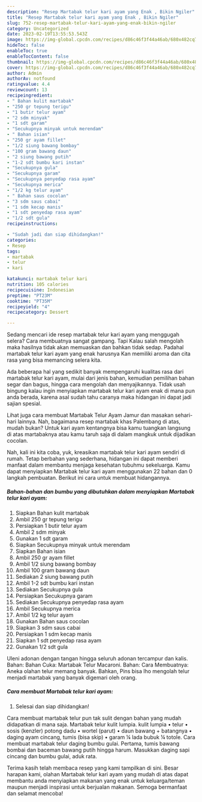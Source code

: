 ```yaml
---
description: "Resep Martabak telur kari ayam yang Enak , Bikin Ngiler"
title: "Resep Martabak telur kari ayam yang Enak , Bikin Ngiler"
slug: 752-resep-martabak-telur-kari-ayam-yang-enak-bikin-ngiler
category: Uncategorized
date: 2023-02-19T13:55:53.543Z
image: https://img-global.cpcdn.com/recipes/d86c46f3f44a46ab/680x482cq70/martabak-telur-kari-ayam-foto-resep-utama.jpg
hideToc: false
enableToc: true
enableTocContent: false
thumbnail: https://img-global.cpcdn.com/recipes/d86c46f3f44a46ab/680x482cq70/martabak-telur-kari-ayam-foto-resep-utama.jpg
cover: https://img-global.cpcdn.com/recipes/d86c46f3f44a46ab/680x482cq70/martabak-telur-kari-ayam-foto-resep-utama.jpg
author: Admin
authorAv: notfound
ratingvalue: 4.4
reviewcount: 13
recipeingredient:
- " Bahan kulit martabak"
- "250 gr tepung terigu"
- "1 butir telur ayam"
- "2 sdm minyak"
- "1 sdt garam"
- "Secukupnya minyak untuk merendam"
- " Bahan isian"
- "250 gr ayam fillet"
- "1/2 siung bawang bombay"
- "100 gram bawang daun"
- "2 siung bawang putih"
- "1-2 sdt bumbu kari instan"
- "Secukupnya gula"
- "Secukupnya garam"
- "Secukupnya penyedap rasa ayam"
- "Secukupnya merica"
- "1/2 kg telur ayam"
- " Bahan saus cocolan"
- "3 sdm saus cabai"
- "1 sdm kecap manis"
- "1 sdt penyedap rasa ayam"
- "1/2 sdt gula"
recipeinstructions:

- "Sudah jadi dan siap dihidangkan!"
categories:
- Resep
tags:
- martabak
- telur
- kari

katakunci: martabak telur kari 
nutrition: 105 calories
recipecuisine: Indonesian
preptime: "PT23M"
cooktime: "PT35M"
recipeyield: "4"
recipecategory: Dessert

---
```



Sedang mencari ide resep martabak telur kari ayam yang menggugah selera? Cara membuatnya sangat gampang. Tapi Kalau salah mengolah maka hasilnya tidak akan memuaskan dan bahkan tidak sedap. Padahal martabak telur kari ayam yang enak harusnya Kan memiliki aroma dan cita rasa yang bisa memancing selera kita.


Ada beberapa hal yang sedikit banyak mempengaruhi kualitas rasa dari martabak telur kari ayam, mulai dari jenis bahan, kemudian pemilihan bahan segar dan bagus, hingga cara mengolah dan menyajikannya. Tidak usah bingung kalau ingin menyiapkan martabak telur kari ayam enak di mana pun anda berada, karena asal sudah tahu caranya maka hidangan ini dapat jadi sajian spesial.

Lihat juga cara membuat Martabak Telur Ayam Jamur dan masakan sehari-hari lainnya. Nah, bagaimana resep martabak khas Palembang di atas, mudah bukan? Untuk kari ayam kentangnya bisa kamu tuangkan langsung di atas martabaknya atau kamu taruh saja di dalam mangkuk untuk dijadikan cocolan.


Nah, kali ini kita coba, yuk, kreasikan martabak telur kari ayam sendiri di rumah. Tetap berbahan yang sederhana, hidangan ini dapat memberi manfaat dalam membantu menjaga kesehatan tubuhmu sekeluarga. Kamu dapat menyiapkan Martabak telur kari ayam menggunakan 22 bahan dan 0 langkah pembuatan. Berikut ini cara untuk membuat hidangannya.

<!--inarticleads1-->

##### Bahan-bahan dan bumbu yang dibutuhkan dalam menyiapkan Martabak telur kari ayam:

1. Siapkan  Bahan kulit martabak
1. Ambil 250 gr tepung terigu
1. Persiapkan 1 butir telur ayam
1. Ambil 2 sdm minyak
1. Gunakan 1 sdt garam
1. Siapkan Secukupnya minyak untuk merendam
1. Siapkan  Bahan isian
1. Ambil 250 gr ayam fillet
1. Ambil 1/2 siung bawang bombay
1. Ambil 100 gram bawang daun
1. Sediakan 2 siung bawang putih
1. Ambil 1-2 sdt bumbu kari instan
1. Sediakan Secukupnya gula
1. Persiapkan Secukupnya garam
1. Sediakan Secukupnya penyedap rasa ayam
1. Ambil Secukupnya merica
1. Ambil 1/2 kg telur ayam
1. Gunakan  Bahan saus cocolan
1. Siapkan 3 sdm saus cabai
1. Persiapkan 1 sdm kecap manis
1. Siapkan 1 sdt penyedap rasa ayam
1. Gunakan 1/2 sdt gula


Uleni adonan dengan tangan hingga seluruh adonan tercampur dan kalis. Bahan: Bahan Cuka: Martabak Telur Macaroni. Bahan: Cara Membuatnya: Aneka olahan telur memang banyak. Bahkan, Pins bisa lho mengolah telur menjadi martabak yang banyak digemari oleh orang. 

<!--inarticleads2-->

##### Cara membuat Martabak telur kari ayam:


1. Selesai dan siap dihidangkan!

Cara membuat martabak telur pun tak sulit dengan bahan yang mudah didapatkan di mana saja. Martabak telur kulit lumpia. kulit lumpia • telur • sosis (kenzler) potong dadu • wortel (parut) • daun bawang + batangnya • daging ayam cincang, tumis (bisa skip) • garam ¼ lada bubuk ¼ totole. Cara membuat martabak telur daging bumbu gulai. Pertama, tumis bawang bombai dan baceman bawang putih hingga harum. Masukkan daging sapi cincang dan bumbu gulai, aduk rata. 

Terima kasih telah membaca resep yang kami tampilkan di sini. Besar harapan kami, olahan Martabak telur kari ayam yang mudah di atas dapat membantu anda menyiapkan makanan yang enak untuk keluarga/teman maupun menjadi inspirasi untuk berjualan makanan. Semoga bermanfaat dan selamat mencoba!

